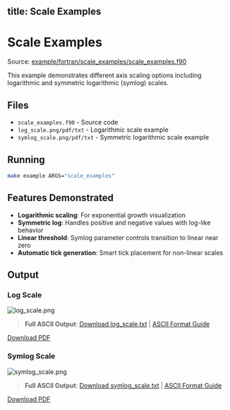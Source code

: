 title: Scale Examples
---

# Scale Examples

Source: [example/fortran/scale_examples/scale_examples.f90](../../example/fortran/scale_examples/scale_examples.f90)

This example demonstrates different axis scaling options including logarithmic and symmetric logarithmic (symlog) scales.

## Files

- `scale_examples.f90` - Source code
- `log_scale.png/pdf/txt` - Logarithmic scale example
- `symlog_scale.png/pdf/txt` - Symmetric logarithmic scale example

## Running

```bash
make example ARGS="scale_examples"
```

## Features Demonstrated

- **Logarithmic scaling**: For exponential growth visualization
- **Symmetric log**: Handles positive and negative values with log-like behavior
- **Linear threshold**: Symlog parameter controls transition to linear near zero
- **Automatic tick generation**: Smart tick placement for non-linear scales

## Output

### Log Scale

![log_scale.png](../../media/examples/scale_examples/log_scale.png)

<!-- ASCII preview removed to keep pages concise; full ASCII linked below. -->

> **Full ASCII Output**: [Download log_scale.txt](../../media/examples/scale_examples/log_scale.txt) | [ASCII Format Guide](../ascii_output_format.md)

[Download PDF](../../media/examples/scale_examples/log_scale.pdf)

### Symlog Scale

![symlog_scale.png](../../media/examples/scale_examples/symlog_scale.png)

<!-- ASCII preview removed to keep pages concise; full ASCII linked below. -->

> **Full ASCII Output**: [Download symlog_scale.txt](../../media/examples/scale_examples/symlog_scale.txt) | [ASCII Format Guide](../ascii_output_format.md)

[Download PDF](../../media/examples/scale_examples/symlog_scale.pdf)
